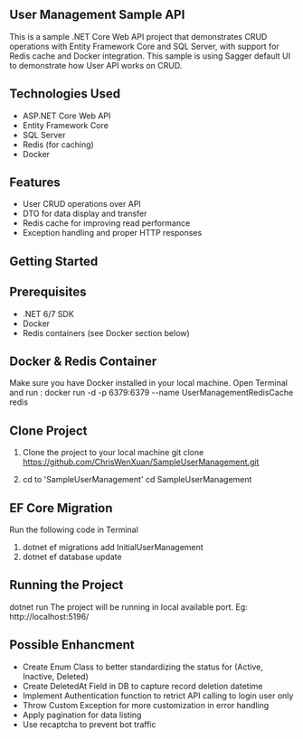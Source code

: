 ## User Management Sample API

This is a sample .NET Core Web API project that demonstrates CRUD operations with Entity Framework Core and SQL Server, with support for Redis cache and Docker integration. This sample is using Sagger default UI to demonstrate how User API works on CRUD.

## Technologies Used

- ASP.NET Core Web API
- Entity Framework Core
- SQL Server
- Redis (for caching)
- Docker

## Features

- User CRUD operations over API
- DTO for data display and transfer
- Redis cache for improving read performance
- Exception handling and proper HTTP responses

## Getting Started

## Prerequisites

- .NET 6/7 SDK
- Docker
- Redis containers (see Docker section below)

## Docker & Redis Container

Make sure you have Docker installed in your local machine.
Open Terminal and run :
docker run -d -p 6379:6379 --name UserManagementRedisCache redis

## Clone Project

1) Clone the project to your local machine
git clone https://github.com/ChrisWenXuan/SampleUserManagement.git

2) cd to 'SampleUserManagement'
cd SampleUserManagement

## EF Core Migration

Run the following code in Terminal
1) dotnet ef migrations add InitialUserManagement
2) dotnet ef database update

## Running the Project

dotnet run
The project will be running in local available port. Eg: http://localhost:5196/

## Possible Enhancment
- Create Enum Class to better standardizing the status for (Active, Inactive, Deleted)
- Create DeletedAt Field in DB to capture record deletion datetime
- Implement Authentication function to retrict API calling to login user only
- Throw Custom Exception for more customization in error handling
- Apply pagination for data listing
- Use recaptcha to prevent bot traffic

